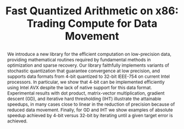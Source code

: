 ---
layout: publication
type: publication

title: "Fast Quantized Arithmetic on x86: Trading Compute for Data Movement"
authors: "Alen Stojanov, Tyler Michael Smith, Dan Alistarh, Markus Püschel"
pdf: /publications/preprint/005_sips18-clover.pdf
conf: SIPS'18
confURL: http://sites.ieee.org/sips2018/
abstract: |
            We introduce a new library for the efficient computation on
            low-precision data, providing mathematical routines required
            by fundamental methods in optimization and sparse recovery.
            Our library faithfully implements variants of stochastic
            quantization that guarantee convergence at low precision,
            and supports data formats from 4-bit quantized to 32-bit
            IEEE-754 on current Intel processors. In particular, we
            show that 4-bit can be implemented efficiently using Intel
            AVX despite the lack of native support for this data format.
            Experimental results with dot product, matrix-vector
            multiplication, gradient descent (GD), and iterative hard
            thresholding (IHT) illustrate the attainable speedups,
            in many cases close to linear in the reduction of precision
            because of reduced data movement. Finally, for GD and IHT
            we show examples of absolute speedup achieved by 4-bit
            versus 32-bit by iterating until a given target error is achieved.
---